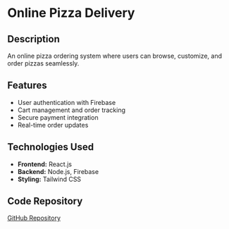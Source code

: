 
# Online Pizza Delivery

## Description
An online pizza ordering system where users can browse, customize, and order pizzas seamlessly.

## Features
- User authentication with Firebase
- Cart management and order tracking
- Secure payment integration
- Real-time order updates

## Technologies Used
- **Frontend:** React.js
- **Backend:** Node.js, Firebase
- **Styling:** Tailwind CSS

## Code Repository
[GitHub Repository](https://github.com/geekyasif/online-pizza-frontend-reactjs)